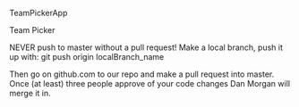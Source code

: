 TeamPickerApp

Team Picker

NEVER push to master without a pull request! Make a local branch, push it up with:
git push origin localBranch_name

Then go on github.com to our repo and make a pull request into master.  Once (at least) three people approve of your code changes Dan Morgan will merge it in.

